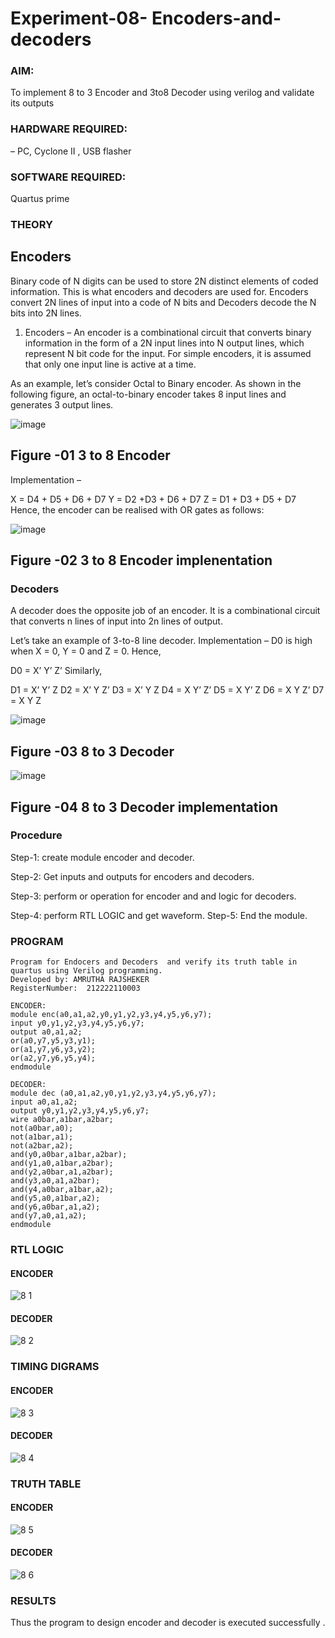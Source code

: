 # Experiment-08- Encoders-and-decoders 
### AIM: 
To implement 8 to 3 Encoder and  3to8 Decoder using verilog and validate its outputs
### HARDWARE REQUIRED:  
– PC, Cyclone II , USB flasher
### SOFTWARE REQUIRED:   
Quartus prime

### THEORY 

## Encoders
Binary code of N digits can be used to store 2N distinct elements of coded information. This is what encoders and decoders are used for. Encoders convert 2N lines of input into a code of N bits and Decoders decode the N bits into 2N lines.

1. Encoders –
An encoder is a combinational circuit that converts binary information in the form of a 2N input lines into N output lines, which represent N bit code for the input. For simple encoders, it is assumed that only one input line is active at a time.

As an example, let’s consider Octal to Binary encoder. As shown in the following figure, an octal-to-binary encoder takes 8 input lines and generates 3 output lines.

![image](https://user-images.githubusercontent.com/36288975/171543588-bc0746df-a173-4b35-989e-5fb7d385fe8a.png)
## Figure -01 3 to 8 Encoder 
Implementation –

X = D4 + D5 + D6 + D7
Y = D2 +D3 + D6 + D7
Z = D1 + D3 + D5 + D7 
Hence, the encoder can be realised with OR gates as follows:


![image](https://user-images.githubusercontent.com/36288975/171543740-68403b82-aa93-4c98-9343-f32b14885a2e.png)
## Figure -02 3 to 8 Encoder implenentation 

### Decoders 
A decoder does the opposite job of an encoder. It is a combinational circuit that converts n lines of input into 2n lines of output.

Let’s take an example of 3-to-8 line decoder.
Implementation –
D0 is high when X = 0, Y = 0 and Z = 0. Hence,

D0 = X’ Y’ Z’ 
Similarly,

D1 = X’ Y’ Z
D2 = X’ Y Z’
D3 = X’ Y Z
D4 = X Y’ Z’
D5 = X Y’ Z
D6 = X Y Z’
D7 = X Y Z 


![image](https://user-images.githubusercontent.com/36288975/171543978-ee2d0671-2846-40a1-8705-507fd6287a49.png)
## Figure -03 8 to 3 Decoder 



![image](https://user-images.githubusercontent.com/36288975/171543866-5a6eace6-8683-49d7-9c4f-a7cb30ec3035.png)
## Figure -04 8 to 3 Decoder implementation 

### Procedure
Step-1: create module encoder and decoder. 

Step-2: Get inputs and outputs for encoders and decoders. 

Step-3: perform or operation for encoder and and logic for decoders. 

Step-4: perform RTL LOGIC and get waveform. Step-5: End the module.



### PROGRAM 
```
Program for Endocers and Decoders  and verify its truth table in quartus using Verilog programming.
Developed by: AMRUTHA RAJSHEKER
RegisterNumber:  212222110003

ENCODER:
module enc(a0,a1,a2,y0,y1,y2,y3,y4,y5,y6,y7);
input y0,y1,y2,y3,y4,y5,y6,y7;
output a0,a1,a2;
or(a0,y7,y5,y3,y1);
or(a1,y7,y6,y3,y2);
or(a2,y7,y6,y5,y4);
endmodule 

DECODER:
module dec (a0,a1,a2,y0,y1,y2,y3,y4,y5,y6,y7);
input a0,a1,a2;
output y0,y1,y2,y3,y4,y5,y6,y7;
wire a0bar,a1bar,a2bar;
not(a0bar,a0);
not(a1bar,a1);
not(a2bar,a2);
and(y0,a0bar,a1bar,a2bar);
and(y1,a0,a1bar,a2bar);
and(y2,a0bar,a1,a2bar);
and(y3,a0,a1,a2bar);
and(y4,a0bar,a1bar,a2);
and(y5,a0,a1bar,a2);
and(y6,a0bar,a1,a2);
and(y7,a0,a1,a2);
endmodule
```




### RTL LOGIC  
#### ENCODER
![8 1](https://github.com/AmruthaRajsheker/Experiment-08-Encoders-and-decoders-/assets/119475943/04cc1eb1-3c73-46f2-8b2b-83b3d4ef377f)

#### DECODER
![8 2](https://github.com/AmruthaRajsheker/Experiment-08-Encoders-and-decoders-/assets/119475943/b7133ba4-f3cf-46b8-86c6-4236a00aace9)






### TIMING DIGRAMS  
#### ENCODER
![8 3](https://github.com/AmruthaRajsheker/Experiment-08-Encoders-and-decoders-/assets/119475943/1c839a7e-68d5-4a2b-a7a1-0c591820cbd9)

#### DECODER
![8 4](https://github.com/AmruthaRajsheker/Experiment-08-Encoders-and-decoders-/assets/119475943/2c57c4d2-dcbe-4b3d-95eb-e3edbad65cb3)


### TRUTH TABLE 
#### ENCODER
![8 5](https://github.com/AmruthaRajsheker/Experiment-08-Encoders-and-decoders-/assets/119475943/c1dc5e21-846a-4934-918b-bc61d3d57c69)


#### DECODER
![8 6](https://github.com/AmruthaRajsheker/Experiment-08-Encoders-and-decoders-/assets/119475943/13831410-3939-4ca5-8cb3-b9ae1d67fb71)






### RESULTS 
Thus the program to design encoder and decoder is executed successfully .

